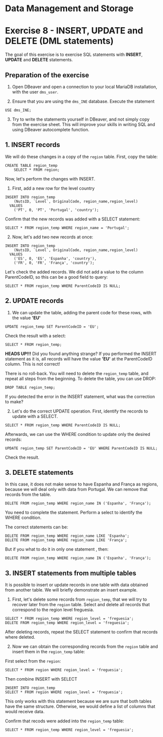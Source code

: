 # Data Management and Storage

# Exercise 8 - INSERT, UPDATE and DELETE (DML statements)

The goal of this exercise is to exercise SQL statements with **INSERT**, **UPDATE**
and **DELETE** statements.

## Preparation of the exercise

1. Open DBeaver and open a connection to your local MariaDB installation, with the 
user `dms_user`.

2. Ensure that you are using the `dms_INE` database. Execute the statement
```
USE dms_INE;
```
3. Try to write the statements yourself in DBeaver, and not simply copy from the exercise sheet. This will improve your skills in writing SQL and using DBeaver 
autocomplete function.


## 1. INSERT records

We will do these changes in a copy of the `region` table. First, copy the table:

```
CREATE TABLE region_temp
    SELECT * FROM region;
```
Now, let's perform the changes with INSERT. 

1. First, add a new row for the level country

```
INSERT INTO region_temp 
    (NutsID, `Level`, OriginalCode, region_name,region_level)
  VALUES 
    ('PT', 0, 'PT', 'Portugal', 'country');
```

  Confirm that the new records was added with a SELECT statement:

```
SELECT * FROM region_temp WHERE region_name = 'Portugal'; 
```

2. Now, let's add two new records at once:

```
INSERT INTO region_temp 
    (NutsID, `Level`, OriginalCode, region_name,region_level)
  VALUES 
    ('ES', 0, 'ES', 'Espanha', 'country'),
    ('FR', 0, 'FR', 'França', 'country');
```
Let's check the added records. We did not add a value to the column ParentCodeID,
so this can be a good field to query: 
```
SELECT * FROM region_temp WHERE ParentCodeID IS NULL; 
```


## 2. UPDATE records

1. We can update the table, adding the parent code for these rows, with the value 
**'EU'**

```
UPDATE region_temp SET ParentCodeID = 'EU';
```
Check the result with a select:
```
SELECT * FROM region_temp; 
```
**HEADS UP!!!** Did you found anything strange? If you performed the INSERT 
statement as it is, all records will have the value **'EU'** at the ParentCodeID 
column. This is not correct!

There is no roll-back. You will need to delete the `region_temp` table, and repeat 
all steps from the beginning. To delete the table, you can use DROP:

```
DROP TABLE region_temp;
```
If you detected the error in the INSERT statement, what was the correction to make?

2. Let's do the correct UPDATE operation. First, identify the records to update with a SELECT.

```
SELECT * FROM region_temp WHERE ParentCodeID IS NULL;
```
Afterwards, we can use the WHERE condition to update only the desired records:
```
UPDATE region_temp SET ParentCodeID = 'EU' WHERE ParentCodeID IS NULL;
```
Check the result.



## 3. DELETE statements

In this case, it does not make sense to have Espanha and França as regions, 
because we will deal only with data from Portugal. We can remove that records 
from the table.

```
DELETE FROM region_temp WHERE region_name IN ('Espanha', 'França');
```
You need to complete the statement. Perform a select to identify the WHERE condition.

The correct statements can be:

```
DELETE FROM region_temp WHERE region_name LIKE 'Espanha';
DELETE FROM region_temp WHERE region_name LIKE 'França';
```

But if you what to do it in only one statement , then:
```
DELETE FROM region_temp WHERE region_name IN ('Espanha', 'França');
```


## 3. INSERT statements from multiple tables
It is possible to insert or update records in one table with data obtained from 
another table. We will briefly demonstrate an insert example. 

1. First, let's delete some records from `region_temp`, that we will try to recover 
later from the `region` table. Select and delete all records that correspond to the region 
level freguesia. 

```
SELECT * FROM region_temp WHERE region_level = 'freguesia';
DELETE FROM region_temp WHERE region_level = 'freguesia';
```
After deleting records, repeat the SELECT statement to confirm that records where
deleted.

2. Now we can obtain the corresponding records from the `region` table and insert
them in the `region_temp` table:

First select from the `region`:
```
SELECT * FROM region WHERE region_level = 'freguesia';
```
Then combine INSERT with SELECT
```
INSERT INTO region_temp
SELECT * FROM region WHERE region_level = 'freguesia';
```
This only works with this statement because we are sure that both tables have the
same structure. Otherwise, we would define a list of columns that would receive data.

Confirm that recods were added into the `region_temp` table:
```
SELECT * FROM region_temp WHERE region_level = 'freguesia';
```









